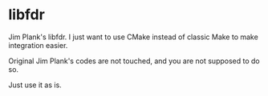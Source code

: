 # libfdr
Jim Plank's libfdr. I just want to use CMake instead of classic Make to make integration easier.

Original Jim Plank's codes are not touched, and you are not supposed to do so.

Just use it as is.